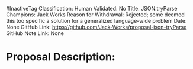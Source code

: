 #InactiveTag
Classification:
Human Validated: No
Title: JSON.tryParse
Champions: Jack Works
Reason for Withdrawal: Rejected; some deemed this too specific a solution for a generalized language-wide problem
Date: None
GitHub Link: https://github.com/Jack-Works/proposal-json-tryParse
GitHub Note Link: None

# Proposal Description:
